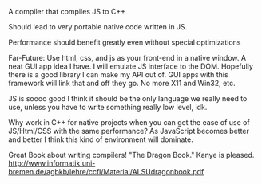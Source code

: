 A compiler that compiles JS to C++

Should lead to very portable native code written in JS.

Performance should benefit greatly even without special optimizations

Far-Future: Use html, css, and js as your front-end in a native window. A neat GUI app idea I have. I will emulate JS interface to the DOM. Hopefully there is a good library I can make my API out of. GUI apps with this framework will link that and off they go. No more X11 and Win32, etc.

JS is soooo good I think it should be the only language we really need to use, unless you have to write something really low level, idk.

Why work in C++ for native projects when you can get the ease of use of JS/Html/CSS with the same performance? As JavaScript becomes better and better I think this kind of environment will dominate.

Great Book about writing compilers! "The Dragon Book." Kanye is pleased.
http://www.informatik.uni-bremen.de/agbkb/lehre/ccfl/Material/ALSUdragonbook.pdf